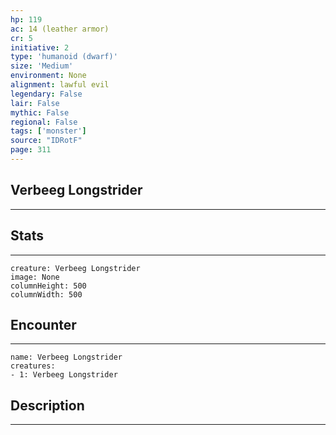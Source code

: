 ```yaml
---
hp: 119
ac: 14 (leather armor)
cr: 5
initiative: 2
type: 'humanoid (dwarf)'    
size: 'Medium'
environment: None
alignment: lawful evil
legendary: False
lair: False
mythic: False
regional: False
tags: ['monster']
source: "IDRotF"
page: 311
---
```


## Verbeeg Longstrider
---



## Stats
---

```statblock
creature: Verbeeg Longstrider
image: None
columnHeight: 500
columnWidth: 500
```

## Encounter
---

```encounter-table
name: Verbeeg Longstrider
creatures:
- 1: Verbeeg Longstrider
```

## Description
---




